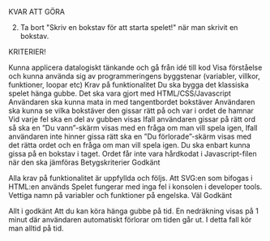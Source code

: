 KVAR ATT GÖRA
<!-- 1. ord ska finnas utan att man ska trycka starta spel. -->
2. Ta bort "Skriv en bokstav för att starta spelet!" när man skrivit en bokstav.
<!-- 3. countdown number of try (så den räknar ner försök)  -->
<!-- 4. koppla starta om knappen (vid avslutat spel)   -->
<!-- 5. bara bokstäver ska användas -->
<!-- 6. fyll på felaktiga bokstäver  -->
<!-- 7. countdown timer -->
<!-- '9. kolla så att inmatat värde bara är en karaktär' -->
<!-- 10. byt ut så att man gemför med en array som är kopplat till randomWord -->

KRITERIER!

Kunna applicera datalogiskt tänkande och gå från idé till kod
Visa förståelse och kunna använda sig av programmeringens byggstenar (variabler, villkor, funktioner, loopar etc)
Krav på funktionalitet
Du ska bygga det klassiska spelet hänga gubbe.
Det ska vara gjort med HTML/CSS/Javascript
Användaren ska kunna mata in med tangentbordet bokstäver
Användaren ska kunna se vilka bokstäver den gissar rätt på och var i ordet de hamnar
Vid varje fel ska en del av gubben visas
Ifall användaren gissar på rätt ord så ska en ”Du vann”-skärm visas med en fråga om man vill spela igen,
Ifall användaren inte hinner gissa rätt ska en ”Du förlorade”-skärm visas med det rätta ordet och en fråga om man vill spela igen.
Du ska enbart kunna gissa på en bokstav i taget.
Ordet får inte vara hårdkodat i Javascript-filen när den ska jämföras
Betygskriterier
Godkänt

Alla krav på funktionalitet är uppfyllda och följs.
Att SVG:en som bifogas i HTML:en används
Spelet fungerar med inga fel i konsolen i developer tools.
Vettiga namn på variabler och funktioner på engelska.
Väl Godkänt

Allt i godkänt
Att du kan köra hänga gubbe på tid. En nedräkning visas på 1 minut där användaren automatiskt förlorar om tiden går ut. I detta fall kör man alltid på tid.